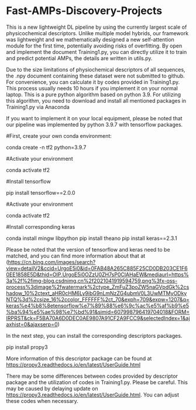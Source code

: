 # Fast-AMPs-Discovery-Projects
This is a new lightweight DL pipeline by using the currently largest scale of physicochemical descriptors. Unlike multiple model hybrids, our framework was lightweight and we mathematically designed a new self-attention module for the first time, potentially avoiding risks of overfitting.
By open and implement the document Training1.py, you can directly utilize it to train and predict potential AMPs, the details are written in utils.py.

Due to the size limitations of physiochemical descriptors of all sequences, the .npy document containing these dataset were not submitted to github. For convenience, you can calculate it by codes provided in Training1.py. This process usually needs 10 hours if you implement it on your normal laptop.
This is a pure python algorithm based on python 3.9.
For utilizing this algorithm, you need to download and install all mentioned packages in Training1.py via Anaconda

If you want to implement it on your local equipment, please be noted that our pipeline was implemented by python 3.9.7 with tensorflow packages.

#First, create your own conda environment:

conda create -n tf2 python=3.9.7

#Activate your environment

conda activate tf2

#Install tensorflow

pip install tensorflow==2.0.0

#Activate your environment

conda activate tf2

#Install corresponding keras

conda install mingw libpython
pip install theano
pip install keras==2.3.1

Please be noted that the version of tensorflow and keras need to be matched, and you can find more information about that at 
(https://cn.bing.com/images/search?view=detailV2&ccid=UrgoE5i0&id=0FAB48A265C885F25CD0DB203CE1F60EE1858E5D&thid=OIP.UrgoE5i0OZzU0ZH7sP0ClAHaEW&mediaurl=https%3a%2f%2fimg-blog.csdnimg.cn%2f2021041919594759.png%3fx-oss-process%3dimage%2fwatermark%2ctype_ZmFuZ3poZW5naGVpdGk%2cshadow_10%2ctext_aHR0cHM6Ly9ibG9nLmNzZG4ubmV0L3UwMTMyODkyNTQ%3d%2csize_16%2ccolor_FFFFFF%2ct_70&exph=709&expw=1207&q=keras%e4%b8%8etensorflow%e7%89%88%e6%9c%ac%e5%af%b9%e5%ba%94%e5%ae%98%e7%bd%91&simid=607998796419704018&FORM=IRPRST&ck=F5BA70A6D0DEC0AE9807A91CF2A9FCC9&selectedIndex=1&ajaxhist=0&ajaxserp=0)

In the next step, you can install the corresponding descriptors packages.

pip install propy3

More information of this descriptor package can be found at https://propy3.readthedocs.io/en/latest/UserGuide.html

There may be some differences between codes provided by descriptor package and the utilization of codes in Training1.py. Please be careful. This may be caused by delaying update on https://propy3.readthedocs.io/en/latest/UserGuide.html. You can adjust these codes when necessary.













